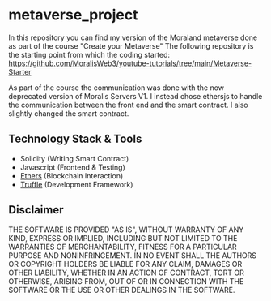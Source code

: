 # metaverse_project

In this repository you can find my version of the Moraland metaverse done as part of the course "Create your Metaverse"
The following repository is the starting point from which the coding started: https://github.com/MoralisWeb3/youtube-tutorials/tree/main/Metaverse-Starter

As part of the course the communication was done with the now deprecated version of Moralis Servers V1. 
I instead chose ethersjs to handle the communication between the front end and the smart contract.
I also slightly changed the smart contract.

## Technology Stack & Tools

- Solidity (Writing Smart Contract)
- Javascript (Frontend & Testing)
- [Ethers](https://docs.ethers.io/v5/) (Blockchain Interaction)
- [Truffle](https://trufflesuite.com/docs/truffle/) (Development Framework)

## Disclaimer
THE SOFTWARE IS PROVIDED "AS IS", WITHOUT WARRANTY OF ANY KIND, EXPRESS OR IMPLIED, INCLUDING BUT NOT LIMITED TO THE WARRANTIES OF MERCHANTABILITY, FITNESS FOR A PARTICULAR PURPOSE AND NONINFRINGEMENT. IN NO EVENT SHALL THE AUTHORS OR COPYRIGHT HOLDERS BE LIABLE FOR ANY CLAIM, DAMAGES OR OTHER LIABILITY, WHETHER IN AN ACTION OF CONTRACT, TORT OR OTHERWISE, ARISING FROM, OUT OF OR IN CONNECTION WITH THE SOFTWARE OR THE USE OR OTHER DEALINGS IN THE SOFTWARE.
